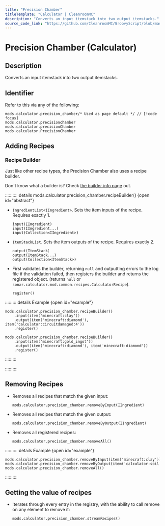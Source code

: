 ```yaml
---
title: "Precision Chamber"
titleTemplate: "Calculator | CleanroomMC"
description: "Converts an input itemstack into two output itemstacks."
source_code_link: "https://github.com/CleanroomMC/GroovyScript/blob/master/src/main/java/com/cleanroommc/groovyscript/compat/mods/calculator/PrecisionChamber.java"
---
```


# Precision Chamber (Calculator)

## Description

Converts an input itemstack into two output itemstacks.

## Identifier

Refer to this via any of the following:

```groovy:no-line-numbers {1}
mods.calculator.precision_chamber/* Used as page default */ // [!code focus]
mods.calculator.precisionchamber
mods.calculator.precisionChamber
mods.calculator.PrecisionChamber
```


## Adding Recipes

### Recipe Builder

Just like other recipe types, the Precision Chamber also uses a recipe builder.

Don't know what a builder is? Check [the builder info page](../../groovy/builder.md) out.

:::::::::: details mods.calculator.precision_chamber.recipeBuilder() {open id="abstract"}
- `IngredientList<IIngredient>`. Sets the item inputs of the recipe. Requires exactly 1.

    ```groovy:no-line-numbers
    input(IIngredient)
    input(IIngredient...)
    input(Collection<IIngredient>)
    ```

- `ItemStackList`. Sets the item outputs of the recipe. Requires exactly 2.

    ```groovy:no-line-numbers
    output(ItemStack)
    output(ItemStack...)
    output(Collection<ItemStack>)
    ```

- First validates the builder, returning `null` and outputting errors to the log file if the validation failed, then registers the builder and returns the registered object. (returns `null` or `sonar.calculator.mod.common.recipes.CalculatorRecipe`).

    ```groovy:no-line-numbers
    register()
    ```

::::::::: details Example {open id="example"}
```groovy:no-line-numbers
mods.calculator.precision_chamber.recipeBuilder()
    .input(item('minecraft:clay'))
    .output(item('minecraft:diamond'), item('calculator:circuitdamaged:4'))
    .register()

mods.calculator.precision_chamber.recipeBuilder()
    .input(item('minecraft:gold_ingot'))
    .output(item('minecraft:diamond'), item('minecraft:diamond'))
    .register()
```

:::::::::

::::::::::

## Removing Recipes

- Removes all recipes that match the given input:

    ```groovy:no-line-numbers
    mods.calculator.precision_chamber.removeByInput(IIngredient)
    ```

- Removes all recipes that match the given output:

    ```groovy:no-line-numbers
    mods.calculator.precision_chamber.removeByOutput(IIngredient)
    ```

- Removes all registered recipes:

    ```groovy:no-line-numbers
    mods.calculator.precision_chamber.removeAll()
    ```

:::::::::: details Example {open id="example"}
```groovy:no-line-numbers
mods.calculator.precision_chamber.removeByInput(item('minecraft:clay'))
mods.calculator.precision_chamber.removeByOutput(item('calculator:soil'))
mods.calculator.precision_chamber.removeAll()
```

::::::::::

## Getting the value of recipes

- Iterates through every entry in the registry, with the ability to call remove on any element to remove it:

    ```groovy:no-line-numbers
    mods.calculator.precision_chamber.streamRecipes()
    ```
